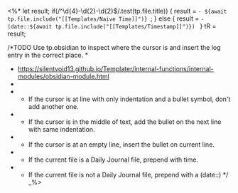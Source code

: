<%* 
let result;
if(/^\d{4}-\d{2}-\d{2}$/.test(tp.file.title)) {
	result = `- ${await tp.file.include("[[Templates/Naive Time]]")} `;
} else {
	result = `- (date::${await tp.file.include("[[Templates/Timestamp]]")}) `
}
tR = result;

/*TODO Use tp.obsidian to inspect where the cursor is and insert the log entry in the correct place.
 *
 * https://silentvoid13.github.io/Templater/internal-functions/internal-modules/obsidian-module.html
 *
 * - If the cursor is at line with only indentation and a bullet symbol, don't add another one.
 * - If the cursor is in the middle of text, add the bullet on the next line with same indentation.
 * - If the cursor is at an empty line, insert the bullet on current line.
 * - If the current file is a Daily Journal file, prepend with time.
 * - If the current file is not a Daily Journal file, prepend with a (date::)
 */
_%>
